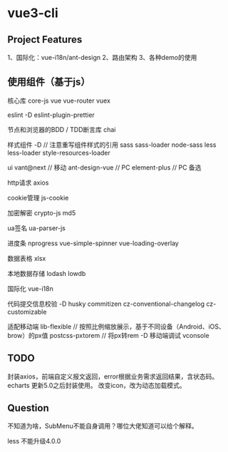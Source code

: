 # vue3-cli

## Project Features

1、国际化：vue-i18n/ant-design
2、路由架构
3、各种demo的使用

## 使用组件（基于js）
核心库
core-js
vue
vue-router
vuex

eslint -D
eslint-plugin-prettier

节点和浏览器的BDD / TDD断言库
chai

样式组件 -D // 注意重写组件样式的引用
sass sass-loader node-sass
less less-loader style-resources-loader

ui
vant@next // 移动
ant-design-vue // PC
element-plus // PC 备选

http请求
axios

cookie管理
js-cookie

加密解密
crypto-js
md5

ua签名
ua-parser-js

进度条
nprogress
vue-simple-spinner
vue-loading-overlay

数据表格
xlsx

本地数据存储
lodash
lowdb

国际化
vue-i18n

代码提交信息校验 -D
husky
commitizen
cz-conventional-changelog
cz-customizable


适配移动端
lib-flexible // 按照比例缩放展示，基于不同设备（Android、iOS、brow）的px值
postcss-pxtorem // 将px转rem -D
移动端调试
vconsole

## TODO
封装axios，前端自定义报文返回，error根据业务需求返回结果，含状态码。
echarts 更新5.0之后封装使用。
改变icon，改为动态加载模式。

## Question
不知道为啥，SubMenu不能自身调用？哪位大佬知道可以给个解释。

less 不能升级4.0.0
